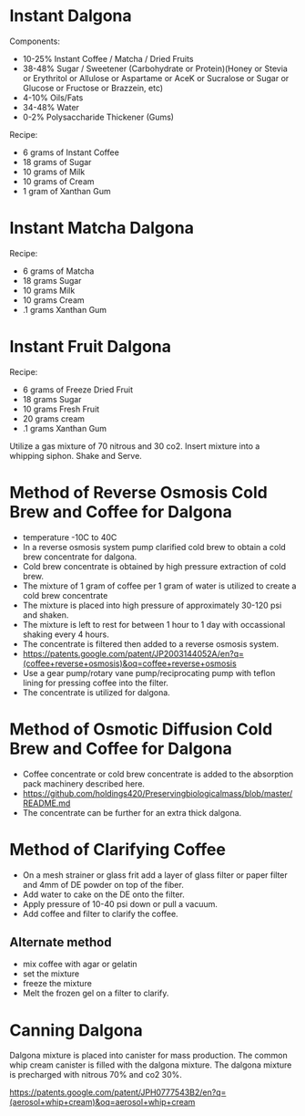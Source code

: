 # Instant Dalgona
Components:
- 10-25% Instant Coffee / Matcha / Dried Fruits
- 38-48% Sugar / Sweetener (Carbohydrate or Protein)(Honey or Stevia or Erythritol or Allulose or Aspartame or AceK or Sucralose or Sugar or Glucose or Fructose or Brazzein, etc)
- 4-10% Oils/Fats
- 34-48% Water
- 0-2% Polysaccharide Thickener (Gums)

Recipe:
- 6 grams of Instant Coffee
- 18 grams of Sugar
- 10 grams of Milk
- 10 grams of Cream
- 1 gram of Xanthan Gum


# Instant Matcha Dalgona

Recipe:
- 6 grams of Matcha
- 18 grams Sugar
- 10 grams Milk
- 10 grams Cream
- .1 grams Xanthan Gum

# Instant Fruit Dalgona

Recipe:
- 6 grams of Freeze Dried Fruit
- 18 grams Sugar
- 10 grams Fresh Fruit
- 20 grams cream
- .1 grams Xanthan Gum

Utilize a gas mixture of 70 nitrous and 30 co2.
Insert mixture into a whipping siphon.
Shake and Serve.

# Method of Reverse Osmosis Cold Brew and Coffee for Dalgona
- temperature -10C to 40C
- In a reverse osmosis system pump clarified cold brew to obtain a cold brew concentrate for dalgona.
- Cold brew concentrate is obtained by high pressure extraction of cold brew.
- The mixture of 1 gram of coffee per 1 gram of water is utilized to create a cold brew concentrate
- The mixture is placed into high pressure of approximately 30-120 psi and shaken.
- The mixture is left to rest for between 1 hour to 1 day with occassional shaking every 4 hours.
- The concentrate is filtered then added to a reverse osmosis system.
- https://patents.google.com/patent/JP2003144052A/en?q=(coffee+reverse+osmosis)&oq=coffee+reverse+osmosis
- Use a gear pump/rotary vane pump/reciprocating pump with teflon lining for pressing coffee into the filter.
- The concentrate is utilized for dalgona.
# Method of Osmotic Diffusion Cold Brew and Coffee for Dalgona
- Coffee concentrate or cold brew concentrate is added to the absorption pack machinery described here.
- https://github.com/holdings420/Preservingbiologicalmass/blob/master/README.md
- The concentrate can be further for an extra thick dalgona.

# Method of Clarifying Coffee

- On a mesh strainer or glass frit add a layer of glass filter or paper filter and 4mm of DE powder on top of the fiber.
- Add water to cake on the DE onto the filter.
- Apply pressure of 10-40 psi down or pull a vacuum.
- Add coffee and filter to clarify the coffee.
     
## Alternate method
- mix coffee with agar or gelatin
- set the mixture
- freeze the mixture
- Melt the frozen gel on a filter to clarify. 
# Canning Dalgona
Dalgona mixture is placed into canister for mass production. 
The common whip cream canister is filled with the dalgona mixture.
The dalgona mixture is precharged with nitrous 70% and co2 30%.

https://patents.google.com/patent/JPH0777543B2/en?q=(aerosol+whip+cream)&oq=aerosol+whip+cream



